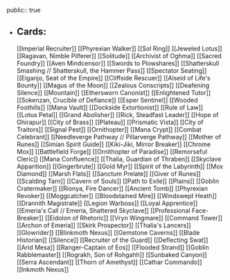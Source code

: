 public:: true
- ## Cards:
	[[Imperial Recruiter]]
	[[Phyrexian Walker]]
	[[Sol Ring]]
	[[Jeweled Lotus]]
	[[Ragavan, Nimble Pilferer]]
	[[Solitude]]
	[[Archivist of Oghma]]
	[[Sacred Foundry]]
	[[Aven Mindcensor]]
	[[Swords to Plowshares]]
	[[Shatterskull Smashing // Shatterskull, the Hammer Pass]]
	[[Spectator Seating]]
	[[Eiganjo, Seat of the Empire]]
	[[Cliffside Rescuer]]
	[[Alseid of Life's Bounty]]
	[[Magus of the Moon]]
	[[Zealous Conscripts]]
	[[Deafening Silence]]
	[[Mountain]]
	[[Ethersworn Canonist]]
	[[Enlightened Tutor]]
	[[Sokenzan, Crucible of Defiance]]
	[[Esper Sentinel]]
	[[Wooded Foothills]]
	[[Mana Vault]]
	[[Dockside Extortionist]]
	[[Rule of Law]]
	[[Lotus Petal]]
	[[Grand Abolisher]]
	[[Rick, Steadfast Leader]]
	[[Hope of Ghirapur]]
	[[City of Brass]]
	[[Plateau]]
	[[Prismatic Vista]]
	[[City of Traitors]]
	[[Signal Pest]]
	[[Ornithopter]]
	[[Mana Crypt]]
	[[Combat Celebrant]]
	[[Needleverge Pathway // Pillarverge Pathway]]
	[[Mother of Runes]]
	[[Simian Spirit Guide]]
	[[Kiki-Jiki, Mirror Breaker]]
	[[Chrome Mox]]
	[[Battlefield Forge]]
	[[Ornithopter of Paradise]]
	[[Remorseful Cleric]]
	[[Mana Confluence]]
	[[Thalia, Guardian of Thraben]]
	[[Skyclave Apparition]]
	[[Gingerbrute]]
	[[Gold Myr]]
	[[Spirit of the Labyrinth]]
	[[Mox Diamond]]
	[[Marsh Flats]]
	[[Sanctum Prelate]]
	[[Giver of Runes]]
	[[Scalding Tarn]]
	[[Cavern of Souls]]
	[[Path to Exile]]
	[[Plains]]
	[[Goblin Cratermaker]]
	[[Rionya, Fire Dancer]]
	[[Ancient Tomb]]
	[[Phyrexian Revoker]]
	[[Moggcatcher]]
	[[Bloodstained Mire]]
	[[Windswept Heath]]
	[[Drannith Magistrate]]
	[[Legion Warboss]]
	[[Loyal Apprentice]]
	[[Emeria's Call // Emeria, Shattered Skyclave]]
	[[Professional Face-Breaker]]
	[[Eidolon of Rhetoric]]
	[[Vryn Wingmare]]
	[[Command Tower]]
	[[Archon of Emeria]]
	[[Skirk Prospector]]
	[[Thalia's Lancers]]
	[[Glowrider]]
	[[Blinkmoth Nexus]]
	[[Gemstone Caverns]]
	[[Blade Historian]]
	[[Silence]]
	[[Recruiter of the Guard]]
	[[Deflecting Swat]]
	[[Arid Mesa]]
	[[Ranger-Captain of Eos]]
	[[Flooded Strand]]
	[[Goblin Rabblemaster]]
	[[Rograkh, Son of Rohgahh]]
	[[Sunbaked Canyon]]
	[[Serra Ascendant]]
	[[Thorn of Amethyst]]
	[[Cathar Commando]]
	[[Inkmoth Nexus]]
